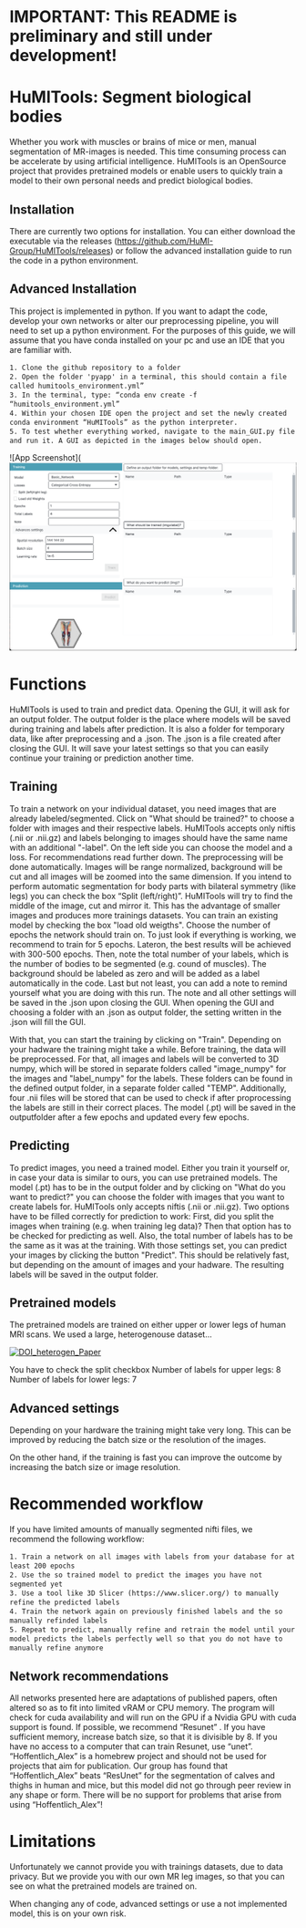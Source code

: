 # IMPORTANT: This README is preliminary and still under development!
# HuMITools: Segment biological bodies

Whether you work with muscles or brains of mice or men, manual segmentation of MR-images is needed. This time consuming process can be accelerate by using artificial intelligence.
HuMITools is an OpenSource project that provides pretrained models or enable users to quickly train a model to their own personal needs and predict biological bodies.

## Installation

There are currently two options for installation. You can either download the executable via the releases (https://github.com/HuMI-Group/HuMITools/releases) or follow the advanced installation guide to run the code in a python environment.

## Advanced Installation

This project is implemented in python. If you want to adapt the code, develop your own networks or alter our preprocessing pipeline, you will need to set up a python environment. For the purposes of this guide, we will assume that you have conda installed on your pc and use an IDE that you are familiar with.

    1. Clone the github repository to a folder
    2. Open the folder 'pyapp' in a terminal, this should contain a file called humitools_environment.yml”
    3. In the terminal, type: “conda env create -f “humitools_environment.yml”
    4. Within your chosen IDE open the project and set the newly created conda environment “HuMITools” as the python interpreter. 
    5. To test whether everything worked, navigate to the main_GUI.py file and run it. A GUI as depicted in the images below should open.

![App Screenshot](![plot](./assets/GUI_screenshot.png)

# Functions
HuMITools is used to train and predict data. Opening the GUI, it will ask for an output folder. The output folder is the place where models will be saved during training and labels after prediction. It is also a folder for temporary data, like after preprocessing and a .json. The .json is a file created after closing the GUI. It will save your latest settings so that you can easily continue your training or prediction another time.

## Training
To train a network on your individual dataset, you need images that are already labeled/segmented. Click on "What should be trained?" to choose a folder with images and their respective labels. HuMITools accepts only niftis (.nii or .nii.gz) and labels belonging to images should have the same name with an additional "-label".
On the left side you can choose the model and a loss. For recommendations read further down. The preprocessing will be done automatically. Images will be range normalized, background will be cut and all images will be zoomed into the same dimension. If you intend to perform automatic segmentation for body parts with bilateral symmetry (like legs) you can check the box “Split (left/right)”. HuMITools will try to find the middle of the image, cut and mirror it. This has the advantage of smaller images and produces more trainings datasets. You can train an existing model by checking the box "load old weigths". Choose the number of epochs the network should train on. To just look if everything is working, we recommend to train for 5 epochs. Lateron, the best results will be achieved with 300-500 epochs. Then, note the total number of your labels, which is the number of bodies to be segmented (e.g. cound of muscles). The background should be labeled as zero and will be added as a label automatically in the code. Last but not least, you can add a note to remind yourself what you are doing with this run. The note and all other settings will be saved in the .json upon closing the GUI. When opening the GUI and choosing a folder with an .json as output folder, the setting written in the .json will fill the GUI.

With that, you can start the training by clicking on "Train". Depending on your hadware the training might take a while. Before training, the data will be preprocessed. For that, all images and labels will be converted to 3D numpy, which will be stored in separate folders called "image_numpy" for the images and "label_numpy" for the labels. These folders can be found in the defined output folder, in a separate folder called "TEMP". Additionally, four .nii files will be stored that can be used to check if after proprocessing the labels are still in their correct places. The model (.pt) will be saved in the outputfolder after a few epochs and updated every few epochs.

## Predicting
To predict images, you need a trained model. Either you train it yourself or, in case your data is similar to ours, you can use pretrained models. The model (.pt) has to be in the output folder and by clicking on "What do you want to predict?" you can choose the folder with images that you want to create labels for. HuMITools only accepts niftis (.nii or .nii.gz). Two options have to be filled correctly for prediction to work: First, did you split the images when training (e.g. when training leg data)? Then that option has to be checked for predicting as well. Also, the total number of labels has to be the same as it was at the training. With those settings set, you can predict your images by clicking the button "Predict". This should be relatively fast, but depending on the amount of images and your hadware. The resulting labels will be saved in the output folder.


## Pretrained models
The pretrained models are trained on either upper or lower legs of human MRI scans.
We used a large, heterogenouse dataset... 

[![DOI_heterogen_Paper](https://img.shields.io/badge/DOI-10.3390/diagnostics11101747-blue.svg)](https://www.mdpi.com/2075-4418/11/10/1747)

You have to check the split checkbox
Number of labels for upper legs: 8
Number of labels for lower legs: 7


## Advanced settings
Depending on your hardware the training might take very long. This can be improved by reducing the batch size or the resolution of the images.

On the other hand, if the training is fast you can improve the outcome by increasing the batch size or image resolution.


# Recommended workflow
If you have limited amounts of manually segmented nifti files, we recommend the following workflow:

    1. Train a network on all images with labels from your database for at least 200 epochs
    2. Use the so trained model to predict the images you have not segmented yet
    3. Use a tool like 3D Slicer (https://www.slicer.org/) to manually refine the predicted labels
    4. Train the network again on previously finished labels and the so manually refinded labels 
    5. Repeat to predict, manually refine and retrain the model until your model predicts the labels perfectly well so that you do not have to manually refine anymore

## Network recommendations

All networks presented here are adaptations of published papers, often altered so as to fit into limited vRAM or CPU memory. The program will check for cuda availability and will run on the GPU if a Nvidia GPU with cuda support is found.
If possible, we recommend “Resunet” . If you have sufficient memory, increase batch size, so that it is divisible by 8. If you have no access to a computer that can train Resunet, use “unet”. 
“Hoffentlich_Alex” is a homebrew project and should not be used for projects that aim for publication. Our group has found that “Hoffentlich_Alex” beats “ResUnet” for the segmentation of calves and thighs in human and mice, but this model did not go through peer review in any shape or form. 
There will be no support for problems that arise from using “Hoffentlich_Alex”!


# Limitations
Unfortunately we cannot provide you with trainings datasets, due to data privacy. But we provide you with our own MR leg images, so that you can see on what the pretrained models are trained on.

When changing any of code, advanced settings or use a not implemented model, this is on your own risk.
